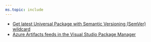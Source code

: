 ```yaml
---
ms.topic: include
---
```


* [Get latest Universal Package with Semantic Versioning (SemVer) wildcard](#get-latest-universal-package-with-semantic-versioning-semver-wildcard)
* [Azure Artifacts feeds in the Visual Studio Package Manager](#azure-artifacts-feeds-in-the-visual-studio-package-manager)
